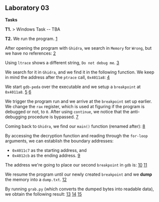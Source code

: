 ## Laboratory 03

**Tasks**

**T1.** > Windows Task -- TBA

**T2.** We run the program.
[1](!ss/1.png)

After opening the program with `Ghidra`, we search in `Memory` for `Wrong`, but we have no references:
[2](!ss/2.png)

Using `ltrace` shows a different string, `Do not debug me`. 
[3](!ss/3.png)

We search for it in `Ghidra`, and we find it in the following function. We keep in mind the address after the `ptrace` call, `0x4011a8`:
[4](!ss/4.png)

We start `gdb-peda` over the executable and we setup a `breakpoint` at `0x4011a8`.
[5](!ss/5.png)
[6](!ss/6.png)

We trigger the program run and we arrive at the `breakpoint` set up earlier. We change the `rax` register, which is used at figuring if the program is debugged or not, to `0`. After using `continue`, we notice that the anti-debugging procedure is bypassed.
[7](!ss/7.png)

Coming back to `Ghidra`, we find our `main()` function (renamed after):
[8](!ss/8.png) 

By accessing the decryption function and reading through the `for-loop` arguments, we can establish the boundary addresses: 
- `0x4011c7` as the starting address, and
- `0x4012cb` as the ending address.
[9](!ss/9.png)

The address we're going to place our second `breakpoint` in `gdb` is:
[10](!ss/10.png)
[11](!ss/11.png)

We resume the program until our newly created `breakpoint` and we **dump** the memory into a `dump.txt`. 
[12](!ss/12.png)

By running `grab.py` (which converts the dumped bytes into readable data), we obtain the following result:
[13](!ss/13.png)
[14](!ss/14.png)
[15](!ss/15.png)

